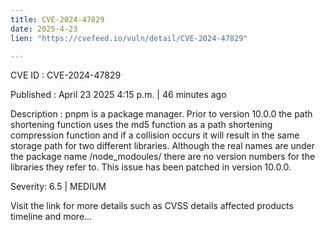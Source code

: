 ```yaml
---
title: CVE-2024-47829
date: 2025-4-23
lien: "https://cvefeed.io/vuln/detail/CVE-2024-47829"

---
```


CVE ID : CVE-2024-47829

Published :  April 23
2025
4:15 p.m. | 46 minutes ago

Description : pnpm is a package manager. Prior to version 10.0.0
the path shortening function uses the md5 function as a path shortening compression function
and if a collision occurs
it will result in the same storage path for two different libraries. Although the real names are under the package name /node_modoules/
there are no version numbers for the libraries they refer to. This issue has been patched in version 10.0.0.

Severity: 6.5 | MEDIUM

Visit the link for more details
such as CVSS details
affected products
timeline
and more...
